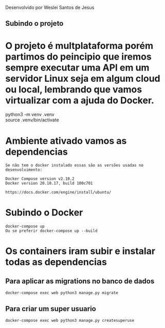 Desenvolvido por Weslei Santos de Jesus 
## Subindo o projeto

# O projeto é multplataforma porém partimos do peincipio que iremos sempre executar uma API em um servidor Linux seja em algum cloud ou local, lembrando que vamos virtualizar com a ajuda do Docker.

python3 -m venv .venv   
source .venv/bin/activate

# Ambiente ativado vamos as dependencias
``` 
Se não tem o docker instalado essas são as versões usadas no desenvolvimento:

Docker Compose version v2.10.2
Docker version 20.10.17, build 100c701

https://docs.docker.com/engine/install/ubuntu/
``` 

# Subindo o Docker

``` 
docker-compose up
Ou se preferir docker-compose up --build 
``` 

# Os containers iram subir e instalar todas as dependencias

## Para aplicar as migrations no banco de dados

``` 
docker-compose exec web python3 manage.py migrate 
``` 
## Para criar um super usuario

``` 
docker-compose exec web python3 manage.py createsuperuse